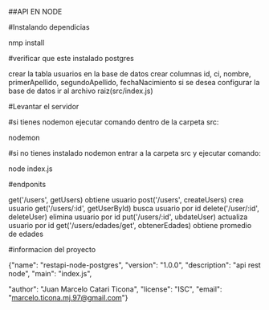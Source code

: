 ##API EN NODE

#Instalando dependicias

nmp install

#verificar que este instalado postgres

crear la tabla usuarios en la base de datos
crear columnas id, ci, nombre, primerApellido, segundoApellido, fechaNacimiento 
si se desea configurar la base de datos ir al archivo raiz(src/index.js)

#Levantar el servidor

#si tienes nodemon ejecutar comando dentro de la carpeta src:

nodemon

#si no tienes instalado nodemon entrar a la carpeta src y ejecutar comando:

node index.js

#endponits

get('/users', getUsers) obtiene usuario
post('/users', createUsers) crea usuario
get('/users/:id', getUserById) busca usuario por id
delete('/user/:id', deleteUser) elimina usuario por id
put('/users/:id', ubdateUser) actualiza usuario por id
get('/users/edades/get', obtenerEdades) obtiene promedio de edades

#informacion del proyecto

{"name": "restapi-node-postgres",
"version": "1.0.0",
"description": "api rest node",
"main": "index.js",

"author": "Juan Marcelo Catari Ticona",
"license": "ISC",
"email": "marcelo.ticona.mj.97@gmail.com"}
